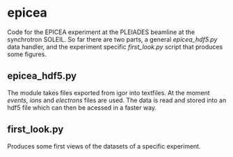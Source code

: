 # epicea
Code for the EPICEA experiment at the PLEIADES beamline at the synchrotron SOLEIL. So far there are two parts, a general *epicea_hdf5.py* data handler, and the experiment specific *first_look.py* script that produces some figures.

## epicea_hdf5.py
The module takes files exported from igor into textfiles. At the moment *events*, *ions* and *electrons* files are used. The data is read and stored into an hdf5 file which can then be acessed in a faster way.

## first_look.py
Produces some first views of the datasets of a specific experiment.

